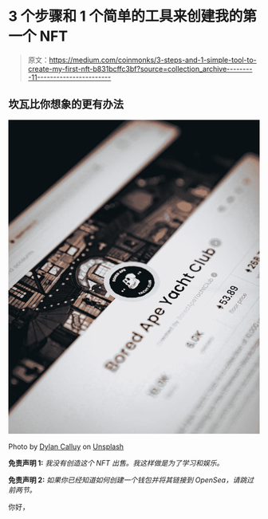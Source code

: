 # 3 个步骤和 1 个简单的工具来创建我的第一个 NFT

> 原文：<https://medium.com/coinmonks/3-steps-and-1-simple-tool-to-create-my-first-nft-b831bcffc3bf?source=collection_archive---------11----------------------->

## 坎瓦比你想象的更有办法

![](img/3ef8f210df4155e0746c4af49dd00e99.png)

Photo by [Dylan Calluy](https://unsplash.com/@dylancalluy?utm_source=medium&utm_medium=referral) on [Unsplash](https://unsplash.com?utm_source=medium&utm_medium=referral)

**免责声明 1:** *我没有创造这个 NFT 出售。我这样做是为了学习和娱乐。*

**免责声明 2:** *如果你已经知道如何创建一个钱包并将其链接到 OpenSea，请跳过前两节。*

你好，